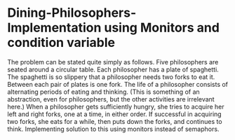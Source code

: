 # Dining-Philosophers-Implementation using Monitors and condition variable
The problem can be stated quite simply as follows. Five philosophers are seated around a circular table. 
Each philosopher has a plate of spaghetti. 
The spaghetti is so slippery that a philosopher needs two forks to eat it. Between each pair of plates is one fork. 
The life of a philosopher consists of alternating periods of eating and thinking. (This is something of an abstraction, even for philosophers, but the other activities are irrelevant here.) When a philosopher gets sufficiently hungry, she tries to acquire her left and right forks, one at a time, in either order. 
If successful in acquiring two forks, she eats for a while, then puts down the forks, and continues to think. 
Implementing solution to this using monitors instead of semaphors.
